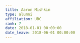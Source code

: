 ```yaml
---
title: Aaron Mishkin
type: alumni
affiliation: UBC
rank: 7
date: 2018-01-01 00:00:00
date_leave: 2018-06-01 00:00:00
---
```

